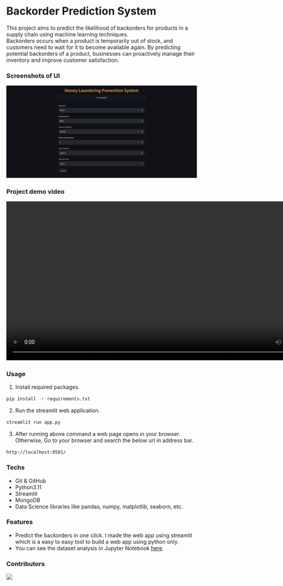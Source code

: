 # Backorder Prediction System

This project aims to predict the likelihood of backorders for products in a supply chain using machine learning techniques.  
Backorders occurs when a product is temporarily out of stock, and customers need to wait for it to become available again. By predicting potential backorders of a product, businesses can proactively manage their inventory and improve customer satisfaction.

### Screenshots of UI

![screenshot](./assets/screenshots/1.png)

### Project demo video

<video height="420" controls>
  <source src="./assets/project-demo-video.mp4" type="video/mp4" alt="Project Demo Video">
</video>

### Usage

1. Install required packages.

```sh
pip install -r requirements.txt
```

2. Run the streamlit web application.

```sh
streamlit run app.py
```

3. After running above command a web page opens in your browser.  
   Otherwise, Go to your browser and search the below url in address bar.

```
http://localhost:8501/
```

### Techs

- Git & GitHub
- Python3.11
- Streamlit
- MongoDB
- Data Science libraries like pandas, numpy, matplotlib, seaborn, etc.

### Features

- Predict the backorders in one click. I made the web app using streamlit which is a easy to easy tool to build a web app using python only.
- You can see the dataset analysis in Jupyter Notebook [here](./notebooks).

### Contributors

<a href="https://github.com/arv-anshul/ineuron-money-laundering/graphs/contributors">
  <img src="https://contrib.rocks/image?repo=arv-anshul/ineuron-money-laundering" />
</a>
